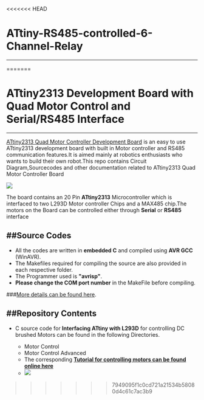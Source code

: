 <<<<<<< HEAD
# ATtiny-RS485-controlled-6-Channel-Relay
-----------------------------------------------------------------------------------------------------------------------------------------
=======
# ATtiny2313 Development Board with Quad Motor Control and Serial/RS485 Interface 
---------------------------------------------------------------------------------------------------------------------------------
<a href ="http://www.xanthium.in/buy-atmel-avr-attiny2313-quad-motor-control-development-board-serial-rs485-interface">ATtiny2313 Quad Motor Controller Development Board</a> is an easy to use ATtiny2313 development board with built in Motor controller and RS485 communication features.It is aimed mainly at robotics enthusiasts who wants to build their own robot.This repo contains Circuit Diagram,Sourcecodes and other documentation related to ATtiny2313 Quad Motor Controller Board

<img src = "http://www.xanthium.in/sites/default/files/site-images/attiny2313-motor-control-board/attiny2313-quad-motor-control-development-board-640px.jpg"/>

The board contains an 20 Pin **ATtiny2313** Microcontroller which is interfaced to two L293D Motor controller Chips and a MAX485 chip.The motors on the Board can be controlled either through **Serial** or **RS485** interface 

##Source Codes 
-------------------------------------------------------------------------------------------------------------------------------------
- All the codes are written in **embedded C** and compiled using **AVR GCC** (WinAVR).
- The Makefiles required for compiling the source are also provided in each respective folder.
- The Programmer used is **"avrisp"**.
- **Please change the  COM port number** in the MakeFile before compiling. 

###<a href ="http://www.xanthium.in/buy-atmel-avr-attiny2313-quad-motor-control-development-board-serial-rs485-interface">More details can be found here</a>. 

##Repository Contents 
-------------------------------------------------------------------------------------------------------------------------------------
- C source code for **Interfacing ATtiny with L293D** for controlling DC brushed Motors can be found in the following Directories.
 
  - Motor Control
  - Motor Control Advanced
  - The corresponding <a href ="http://www.xanthium.in/controlling-4-motors-bidirectionally-using-l293d-atmel-avr-attiny2313a-microcontroller-tutorial">**Tutorial for controlling motors can be found online here**</a> 
  - <img src ="http://xanthium.in/sites/default/files/site-images/attiny2313-motor-control/atmel-avr-attiny2313-interfaced-l293d-motor.jpg"/>
>>>>>>> 7949095f1c0cd721a21534b58080d4c61c7ac3b9
